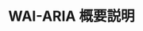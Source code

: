 ---
layout: ./src/html/tag.pug
type: 'tag'
title: 'WAI-ARIA 概要説明'
desc: ''
name: 'outline_of_wai_aria'
---